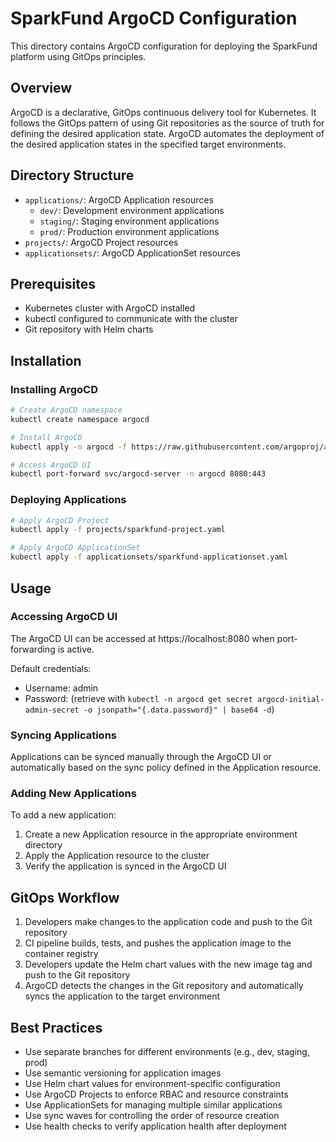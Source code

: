 # SparkFund ArgoCD Configuration

This directory contains ArgoCD configuration for deploying the SparkFund platform using GitOps principles.

## Overview

ArgoCD is a declarative, GitOps continuous delivery tool for Kubernetes. It follows the GitOps pattern of using Git repositories as the source of truth for defining the desired application state. ArgoCD automates the deployment of the desired application states in the specified target environments.

## Directory Structure

- `applications/`: ArgoCD Application resources
  - `dev/`: Development environment applications
  - `staging/`: Staging environment applications
  - `prod/`: Production environment applications
- `projects/`: ArgoCD Project resources
- `applicationsets/`: ArgoCD ApplicationSet resources

## Prerequisites

- Kubernetes cluster with ArgoCD installed
- kubectl configured to communicate with the cluster
- Git repository with Helm charts

## Installation

### Installing ArgoCD

```bash
# Create ArgoCD namespace
kubectl create namespace argocd

# Install ArgoCD
kubectl apply -n argocd -f https://raw.githubusercontent.com/argoproj/argo-cd/stable/manifests/install.yaml

# Access ArgoCD UI
kubectl port-forward svc/argocd-server -n argocd 8080:443
```

### Deploying Applications

```bash
# Apply ArgoCD Project
kubectl apply -f projects/sparkfund-project.yaml

# Apply ArgoCD ApplicationSet
kubectl apply -f applicationsets/sparkfund-applicationset.yaml
```

## Usage

### Accessing ArgoCD UI

The ArgoCD UI can be accessed at https://localhost:8080 when port-forwarding is active.

Default credentials:
- Username: admin
- Password: (retrieve with `kubectl -n argocd get secret argocd-initial-admin-secret -o jsonpath="{.data.password}" | base64 -d`)

### Syncing Applications

Applications can be synced manually through the ArgoCD UI or automatically based on the sync policy defined in the Application resource.

### Adding New Applications

To add a new application:

1. Create a new Application resource in the appropriate environment directory
2. Apply the Application resource to the cluster
3. Verify the application is synced in the ArgoCD UI

## GitOps Workflow

1. Developers make changes to the application code and push to the Git repository
2. CI pipeline builds, tests, and pushes the application image to the container registry
3. Developers update the Helm chart values with the new image tag and push to the Git repository
4. ArgoCD detects the changes in the Git repository and automatically syncs the application to the target environment

## Best Practices

- Use separate branches for different environments (e.g., dev, staging, prod)
- Use semantic versioning for application images
- Use Helm chart values for environment-specific configuration
- Use ArgoCD Projects to enforce RBAC and resource constraints
- Use ApplicationSets for managing multiple similar applications
- Use sync waves for controlling the order of resource creation
- Use health checks to verify application health after deployment
